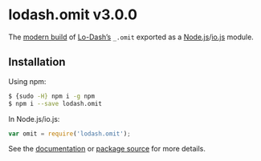 # lodash.omit v3.0.0

The [modern build](https://github.com/lodash/lodash/wiki/Build-Differences) of [Lo-Dash’s](https://lodash.com/) `_.omit` exported as a [Node.js](http://nodejs.org/)/[io.js](https://iojs.org/) module.

## Installation

Using npm:

```bash
$ {sudo -H} npm i -g npm
$ npm i --save lodash.omit
```

In Node.js/io.js:

```js
var omit = require('lodash.omit');
```

See the [documentation](https://lodash.com/docs#omit) or [package source](https://github.com/lodash/lodash/blob/3.0.0-npm-packages/lodash.omit) for more details.
